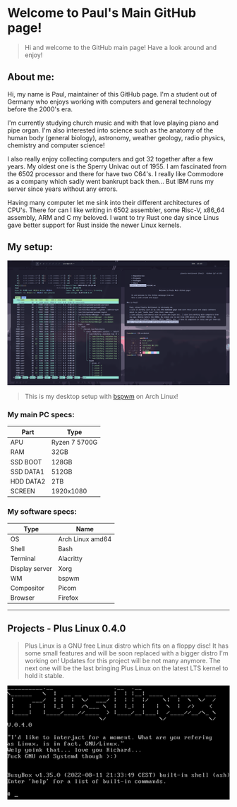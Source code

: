 # Welcome to Paul's Main GitHub page!

> Hi and welcome to the GitHub main page!
> Have a look around and enjoy!  

## About me:

Hi,
my name is Paul, maintainer of this GitHub page.
I'm a student out of Germany who enjoys working with computers and general technology before the 2000's era.

I'm currently studying church music and with that love playing piano and pipe organ. I'm also interested into science such as the anatomy of the human body (general biology), astronomy, weather geology, radio physics, chemistry and computer science!

I also really enjoy collecting computers and got 32 together after a few years. My oldest one is the Sperry Univac out of 1955. 
I am fascinated from the 6502 processor and there for have two C64's. I really like Commodore as a company which sadly went bankrupt back then... But IBM runs my server since years without any errors.

Having many computer let me sink into their different architectures of CPU's. There for can I like writing in 6502 assembler, some Risc-V, x86_64 assembly, ARM and C my beloved.
I want to try Rust one day since Linus gave better support for Rust inside the newer Linux kernels.

## My setup:

![bspwm-rice](https://github.com/plastic-bottleneck/bspwm-rice/blob/main/image.png)

> This is my desktop setup with [bspwm](https://github.com/plastic-bottleneck/bspwm-rice) on Arch Linux!

### My main PC specs:

|Part|Type|
|---|---|
|APU|Ryzen 7 5700G|
|RAM|32GB|
|SSD BOOT|128GB|
|SSD DATA1|512GB|
|HDD DATA2|2TB|
|SCREEN|1920x1080|

### My software specs:

|Type|Name|
|---|---|
|OS|Arch Linux amd64|
|Shell|Bash|
|Terminal|Alacritty|
|Display server|Xorg|
|WM|bspwm|
|Compositor|Picom|
|Browser|Firefox|

---

## Projects - Plus Linux 0.4.0

> Plus Linux is a GNU free Linux distro which fits on a floppy disc!
> It has some small features and  will be soon replaced with a bigger distro I'm working on!
> Updates for this project will be not many anymore. The next one will be the last bringing Plus Linux on the latest LTS kernel to hold it stable.

![plus](https://github.com/plastic-bottleneck/Plus-Linux/blob/main/Images/Plus-Linux-0.4.0.jpg)
